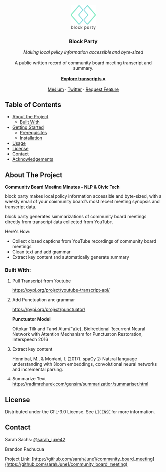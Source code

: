 <!-- PROJECT LOGO -->
<br />
<p align="center">
  <a href="https://blockparty.emptybox.io/">
    <img src="images/block_party_logo.png" alt="block party" width="80" height="80">
  </a>

  <h3 align="center">Block Party</h3>
  <p align="center">
    <i>Making local policy information accessible and byte-sized</i>
    <br/>
    <br/>
    A public written record of community board meeting transcript and summary.
    <br/>
    <br />
    <a href="https://blockparty.emptybox.io/"><strong>Explore transcripts »</strong></a>
    <br />
    <br />
    <a href="https://medium.com/@sarah_june42/nyc-community-board-meeting-minutes-nlp-civic-tech-8b5d9e4716d9">Medium</a>
    ·
    <a href="https://twitter.com/my_block_party">Twitter</a>
    ·
    <a href="mailto:blockparty.meeting@gmail.com?subject = Feedback&body = Message">Request Feature</a>
  </p>
</p>



<!-- TABLE OF CONTENTS -->
## Table of Contents

* [About the Project](#about-the-project)
  * [Built With](#built-with)
* [Getting Started](#getting-started)
  * [Prerequisites](#prerequisites)
  * [Installation](#installation)
* [Usage](#usage)
* [License](#license)
* [Contact](#contact)
* [Acknowledgements](#acknowledgements)



<!-- ABOUT THE PROJECT -->
## About The Project
<strong>Community Board Meeting Minutes - NLP & Civic Tech</strong>

block party makes local policy information accessible and byte-sized, with a weekly email of your community board’s most recent meeting synopsis and transcript data. 

block party generates summarizations of community board meetings directly from transcript data collected from YouTube.

Here's How:
* Collect closed captions from YouTube recordings of community board meetings
* Clean text and add grammar
* Extract key content and automatically generate summary

### Built With: 

1. Pull Transcript from Youtube

    https://pypi.org/project/youtube-transcript-api/

2. Add Punctuation and grammar

    https://pypi.org/project/punctuator/

    <strong>Punctuator Model</strong>

    Ottokar Tilk and Tanel Alum{\"a}e},
    Bidirectional Recurrent Neural Network with Attention Mechanism for Punctuation Restoration,
    Interspeech 2016

3. Extract key content
    
    Honnibal, M., & Montani, I. (2017). spaCy 2: Natural language understanding with Bloom embeddings, convolutional neural networks and incremental parsing.

4. Summarize Text
    https://radimrehurek.com/gensim/summarization/summariser.html

<!-- LICENSE -->
## License

Distributed under the GPL-3.0 License. See `LICENSE` for more information.

<!-- CONTACT -->
## Contact

Sarah Sachs: [@sarah_june42](https://twitter.com/sarah_june42) 

Brandon Pachucua  

Project Link: [https://github.com/sarahJune1/community_board_meeting](https://github.com/sarahJune1/community_board_meeting)